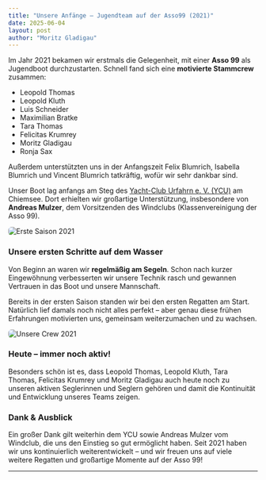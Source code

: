 ```yaml
---
title: "Unsere Anfänge – Jugendteam auf der Asso99 (2021)"
date: 2025-06-04
layout: post
author: "Moritz Gladigau"
---
```


Im Jahr 2021 bekamen wir erstmals die Gelegenheit, mit einer **Asso 99** als Jugendboot durchzustarten. Schnell fand sich eine **motivierte Stammcrew** zusammen:

- Leopold Thomas
- Leopold Kluth
- Luis Schneider
- Maximilian Bratke
- Tara Thomas
- Felicitas Krumrey
- Moritz Gladigau
- Ronja Sax

Außerdem unterstützten uns in der Anfangszeit Felix Blumrich, Isabella Blumrich und Vincent Blumrich tatkräftig, wofür wir sehr dankbar sind.

Unser Boot lag anfangs am Steg des [Yacht-Club Urfahrn e. V. (YCU)](https://www.ycu.de/) am Chiemsee. Dort erhielten wir großartige Unterstützung, insbesondere von **Andreas Mulzer**, dem Vorsitzenden des Windclubs (Klassenvereinigung der Asso 99).

<img src="{{ '/assets/images/asso99-erste-saison-2021.jpg' | relative_url }}" alt="Erste Saison 2021" style="max-width:100%; border-radius:6px;" />

### Unsere ersten Schritte auf dem Wasser

Von Beginn an waren wir **regelmäßig am Segeln**. Schon nach kurzer Eingewöhnung verbesserten wir unsere Technik rasch und gewannen Vertrauen in das Boot und unsere Mannschaft.

Bereits in der ersten Saison standen wir bei den ersten Regatten am Start. Natürlich lief damals noch nicht alles perfekt – aber genau diese frühen Erfahrungen motivierten uns, gemeinsam weiterzumachen und zu wachsen.

<img src="{{ '/assets/images/asso99-crew-2021.jpg' | relative_url }}" alt="Unsere Crew 2021" style="max-width:100%; border-radius:6px;" />

### Heute – immer noch aktiv!

Besonders schön ist es, dass Leopold Thomas, Leopold Kluth, Tara Thomas, Felicitas Krumrey und Moritz Gladigau auch heute noch zu unseren aktiven Seglerinnen und Seglern gehören und damit die Kontinuität und Entwicklung unseres Teams zeigen.

### Dank & Ausblick

Ein großer Dank gilt weiterhin dem YCU sowie Andreas Mulzer vom Windclub, die uns den Einstieg so gut ermöglicht haben. Seit 2021 haben wir uns kontinuierlich weiterentwickelt – und wir freuen uns auf viele weitere Regatten und großartige Momente auf der Asso 99!

---

